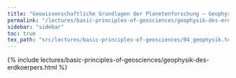 ```yaml
---
title: "Geowissenschaftliche Grundlagen der Planetenforschung – Geophysik des Erdkörpers"
permalink: "/lectures/basic-principles-of-geosciences/geophysik-des-erdkoerpers.html"
sidebar: "sidebar"
toc: true
tex_path: "src/lectures/basic-principles-of-geosciences/04_geophysik.tex"
---
```


{% include lectures/basic-principles-of-geosciences/geophysik-des-erdkoerpers.html %}